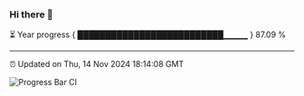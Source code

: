 ### Hi there 👋

⏳ Year progress { ██████████████████████████▁▁▁▁ } 87.09 %

---

⏰ Updated on Thu, 14 Nov 2024 18:14:08 GMT

![Progress Bar CI](https://github.com/Shyam-Makwana/GitHub-Actions-Demo/workflows/Progress%20Bar%20CI/badge.svg)
